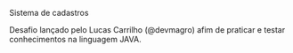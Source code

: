 Sistema de cadastros

Desafio lançado pelo Lucas Carrilho (@devmagro) afim de praticar e testar
conhecimentos na linguagem JAVA.
